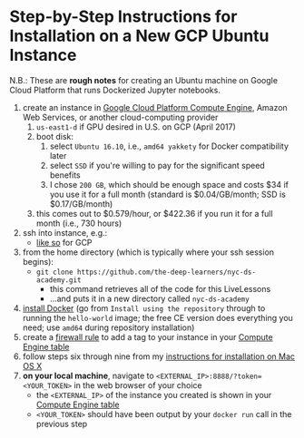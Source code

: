 # Step-by-Step Instructions for Installation on a New GCP Ubuntu Instance

N.B.: These are **rough notes** for creating an Ubuntu machine on Google Cloud Platform that runs Dockerized Jupyter notebooks. 

1. create an instance in [Google Cloud Platform Compute Engine](https://console.cloud.google.com/compute), Amazon Web Services, or another cloud-computing provider 
	1. `us-east1-d` if GPU desired in U.S. on GCP (April 2017)
	2. boot disk: 
		1. select `Ubuntu 16.10`, i.e., `amd64 yakkety` for Docker compatibility later
		2. select `SSD` if you're willing to pay for the significant speed benefits
		3. I chose `200 GB`, which should be enough space and costs $34 if you use it for a full month (standard is $0.04/GB/month; SSD is $0.17/GB/month)
	3. this comes out to $0.579/hour, or $422.36 if you run it for a full month (i.e., 730 hours)
2. ssh into instance, e.g.: 
	* [like so](https://cloud.google.com/compute/docs/instances/connecting-to-instance) for GCP
3. from the home directory (which is typically where your ssh session begins): 
	* `git clone https://github.com/the-deep-learners/nyc-ds-academy.git`
		* this command retrieves all of the code for this LiveLessons
		* ...and puts it in a new directory called `nyc-ds-academy`
4. [install Docker](https://docs.docker.com/engine/installation/linux/ubuntu/) (go from `Install using the repository` through to running the `hello-world` image; the free CE version does everything you need; use `amd64` during repository installation)
5. create a [firewall rule](https://cloud.google.com/compute/docs/networking?hl=en_US&_ga=1.268488185.92442388.1465331838#firewalls) to add a tag to your instance in your [Compute Engine table](https://console.cloud.google.com/compute) 
6. follow steps six through nine from my [instructions for installation on Mac OS X](https://github.com/the-deep-learners/nyc-ds-academy/blob/master/installation/step_by_step_MacOSX_install.md)
7. **on your local machine**, navigate to `<EXTERNAL_IP>:8888/?token=<YOUR_TOKEN>` in the web browser of your choice 
	* the `<EXTERNAL_IP>` of the instance you created is shown in your [Compute Engine table](https://console.cloud.google.com/compute)
	* `<YOUR_TOKEN>` should have been output by your `docker run` call in the previous step 


